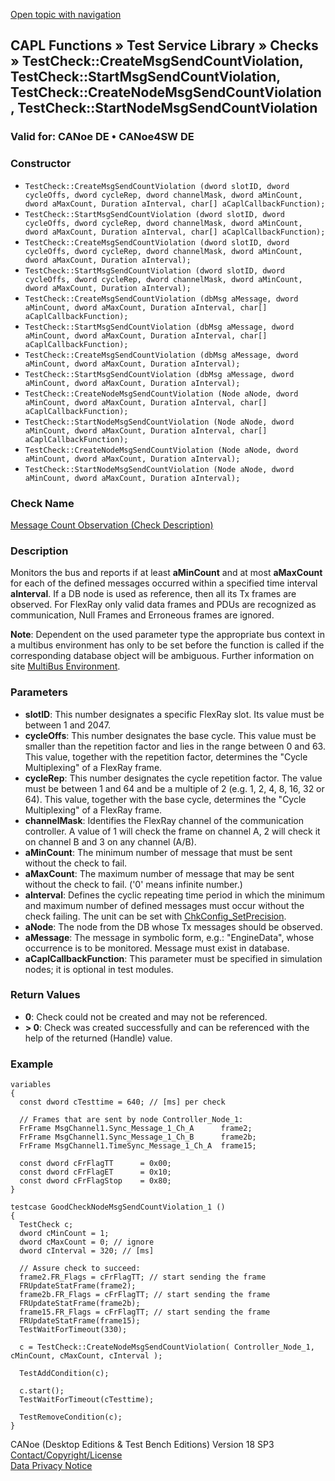 [Open topic with navigation](../../../../../CANoeDEFamily.htm#Topics/CAPLFunctions/Test/Functions/CAPLfunctionTestCheckCreateMsgSendCountViolation.md)

## CAPL Functions » Test Service Library » Checks » TestCheck::CreateMsgSendCountViolation, TestCheck::StartMsgSendCountViolation, TestCheck::CreateNodeMsgSendCountViolation, TestCheck::StartNodeMsgSendCountViolation

### Valid for: CANoe DE • CANoe4SW DE

### Constructor

- `TestCheck::CreateMsgSendCountViolation (dword slotID, dword cycleOffs, dword cycleRep, dword channelMask, dword aMinCount, dword aMaxCount, Duration aInterval, char[] aCaplCallbackFunction);`
- `TestCheck::StartMsgSendCountViolation (dword slotID, dword cycleOffs, dword cycleRep, dword channelMask, dword aMinCount, dword aMaxCount, Duration aInterval, char[] aCaplCallbackFunction);`
- `TestCheck::CreateMsgSendCountViolation (dword slotID, dword cycleOffs, dword cycleRep, dword channelMask, dword aMinCount, dword aMaxCount, Duration aInterval);`
- `TestCheck::StartMsgSendCountViolation (dword slotID, dword cycleOffs, dword cycleRep, dword channelMask, dword aMinCount, dword aMaxCount, Duration aInterval);`
- `TestCheck::CreateMsgSendCountViolation (dbMsg aMessage, dword aMinCount, dword aMaxCount, Duration aInterval, char[] aCaplCallbackFunction);`
- `TestCheck::StartMsgSendCountViolation (dbMsg aMessage, dword aMinCount, dword aMaxCount, Duration aInterval, char[] aCaplCallbackFunction);`
- `TestCheck::CreateMsgSendCountViolation (dbMsg aMessage, dword aMinCount, dword aMaxCount, Duration aInterval);`
- `TestCheck::StartMsgSendCountViolation (dbMsg aMessage, dword aMinCount, dword aMaxCount, Duration aInterval);`
- `TestCheck::CreateNodeMsgSendCountViolation (Node aNode, dword aMinCount, dword aMaxCount, Duration aInterval, char[] aCaplCallbackFunction);`
- `TestCheck::StartNodeMsgSendCountViolation (Node aNode, dword aMinCount, dword aMaxCount, Duration aInterval, char[] aCaplCallbackFunction);`
- `TestCheck::CreateNodeMsgSendCountViolation (Node aNode, dword aMinCount, dword aMaxCount, Duration aInterval);`
- `TestCheck::StartNodeMsgSendCountViolation (Node aNode, dword aMinCount, dword aMaxCount, Duration aInterval);`

### Check Name

[Message Count Observation (Check Description)](../../../TestCommands/CheckDescriptions/CDMessageCountObservation.md)

### Description

Monitors the bus and reports if at least **aMinCount** and at most **aMaxCount** for each of the defined messages occurred within a specified time interval **aInterval**. If a DB node is used as reference, then all its Tx frames are observed. For FlexRay only valid data frames and PDUs are recognized as communication, Null Frames and Erroneous frames are ignored.

**Note**: Dependent on the used parameter type the appropriate bus context in a multibus environment has only to be set before the function is called if the corresponding database object will be ambiguous. Further information on site [MultiBus Environment](../../../Shared/CAPL/General/TestMultiBusEnvironment.md).

### Parameters

- **slotID**: This number designates a specific FlexRay slot. Its value must be between 1 and 2047.
- **cycleOffs**: This number designates the base cycle. This value must be smaller than the repetition factor and lies in the range between 0 and 63. This value, together with the repetition factor, determines the "Cycle Multiplexing" of a FlexRay frame.
- **cycleRep**: This number designates the cycle repetition factor. The value must be between 1 and 64 and be a multiple of 2 (e.g. 1, 2, 4, 8, 16, 32 or 64). This value, together with the base cycle, determines the "Cycle Multiplexing" of a FlexRay frame.
- **channelMask**: Identifies the FlexRay channel of the communication controller. A value of 1 will check the frame on channel A, 2 will check it on channel B and 3 on any channel (A/B).
- **aMinCount**: The minimum number of message that must be sent without the check to fail.
- **aMaxCount**: The maximum number of message that may be sent without the check to fail. ('0' means infinite number.)
- **aInterval**: Defines the cyclic repeating time period in which the minimum and maximum number of defined messages must occur without the check failing. The unit can be set with [ChkConfig_SetPrecision](CAPLfunctionChkConfigSetPrecision.md).
- **aNode**: The node from the DB whose Tx messages should be observed.
- **aMessage**: The message in symbolic form, e.g.: "EngineData", whose occurrence is to be monitored. Message must exist in database.
- **aCaplCallbackFunction**: This parameter must be specified in simulation nodes; it is optional in test modules.

### Return Values

- **0**: Check could not be created and may not be referenced.
- **> 0**: Check was created successfully and can be referenced with the help of the returned (Handle) value.

### Example

```plaintext
variables
{
  const dword cTesttime = 640; // [ms] per check

  // Frames that are sent by node Controller_Node_1:
  FrFrame MsgChannel1.Sync_Message_1_Ch_A      frame2;
  FrFrame MsgChannel1.Sync_Message_1_Ch_B      frame2b;
  FrFrame MsgChannel1.TimeSync_Message_1_Ch_A  frame15;

  const dword cFrFlagTT      = 0x00;
  const dword cFrFlagET      = 0x10;
  const dword cFrFlagStop    = 0x80;
}

testcase GoodCheckNodeMsgSendCountViolation_1 ()
{
  TestCheck c;
  dword cMinCount = 1;
  dword cMaxCount = 0; // ignore
  dword cInterval = 320; // [ms]

  // Assure check to succeed:
  frame2.FR_Flags = cFrFlagTT; // start sending the frame
  FRUpdateStatFrame(frame2);
  frame2b.FR_Flags = cFrFlagTT; // start sending the frame
  FRUpdateStatFrame(frame2b);
  frame15.FR_Flags = cFrFlagTT; // start sending the frame
  FRUpdateStatFrame(frame15);
  TestWaitForTimeout(330);

  c = TestCheck::CreateNodeMsgSendCountViolation( Controller_Node_1, cMinCount, cMaxCount, cInterval );

  TestAddCondition(c);

  c.start();
  TestWaitForTimeout(cTesttime);

  TestRemoveCondition(c);
}
```

CANoe (Desktop Editions & Test Bench Editions) Version 18 SP3  
[Contact/Copyright/License](../../../Shared/ContactCopyrightLicense.md)  
[Data Privacy Notice](https://www.vector.com/int/en/company/get-info/privacy-policy/)
